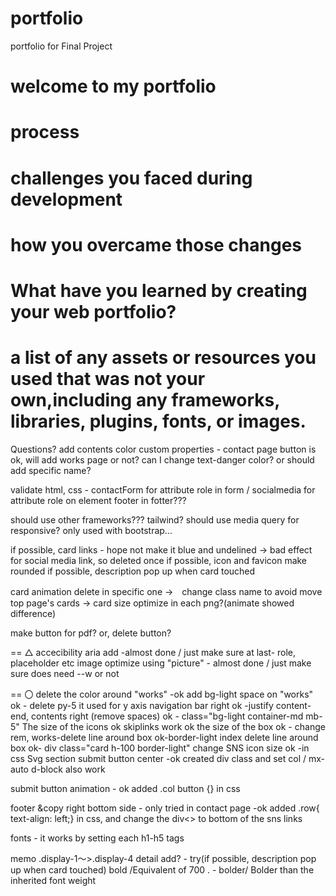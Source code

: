 # portfolio
portfolio for Final Project

# welcome to my portfolio

# process 

# challenges you faced during development
# how you overcame those changes

# What have you learned by creating your web portfolio? 

# a list of any assets or resources you used that was not your own,including any frameworks, libraries, plugins, fonts, or images. 


Questions?
add contents
color custom properties - contact page button is ok, will add works page or not? can I change text-danger color? or should add specific name? 

validate html, css -  contactForm for attribute role in form /  socialmedia for attribute role on element footer in fotter??? 

should use other frameworks??? tailwind?
should use media query for responsive? only used with bootstrap...

if possible, card links - hope not make it blue and undelined  → bad effect for social media link, so deleted once
if possible, icon and favicon make rounded
if possible, description pop up when card touched

card animation delete in specific one →　change class name to avoid move top page's cards
→ card size optimize in each png?(animate showed difference)

make button for pdf? or, delete button?

==
△
accecibility aria add -almost done / just make sure at last- role, placeholder etc
image optimize using "picture" - almost done / just make sure does need --w or not 

==
〇
delete the color around "works" -ok add bg-light
space on "works" ok - delete py-5 it used for y axis
navigation bar right ok -justify content-end, contents right (remove spaces) ok - class="bg-light container-md mb-5"
The size of the icons ok
skiplinks work ok
the size of the box ok - change rem, 
works-delete line around box ok-border-light
index delete line around box ok- div class="card h-100 border-light"
change SNS icon size ok -in css Svg section
submit button center -ok  created div class and set col / mx-auto d-block also work

submit button animation - ok added  .col button {} in css

footer &copy right bottom side - only tried in contact page -ok  added .row{ text-align: left;} in css, and change the div<> to bottom of the sns links

fonts - it works by setting each h1-h5 tags

memo
.display-1～>.display-4 
detail add? - try(if possible, description pop up when card touched)
bold /Equivalent of 700 . - bolder/ Bolder than the inherited font weight